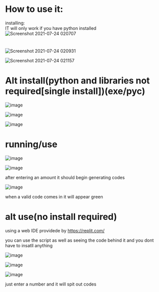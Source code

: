 # How to use it:

installing:     
IT will only work if you have python installed
 ![Screenshot 2021-07-24 020707](https://user-images.githubusercontent.com/74530156/126859241-000a87ee-7adf-42f4-896d-1fd2b1708a17.png)
#
![Screenshot 2021-07-24 020931](https://user-images.githubusercontent.com/74530156/126859288-e0c8ba7b-1a71-4787-982d-358d77a16ef6.png)

![Screenshot 2021-07-24 021157](https://user-images.githubusercontent.com/74530156/126859542-63fa9ac9-921a-410a-bff1-1c08665fabf9.png)


# Alt install(python and libraries not required[single install])(exe/pyc)

![image](https://user-images.githubusercontent.com/74530156/126859600-3db0a030-7723-4633-a8d2-317b497c290c.png)

![image](https://user-images.githubusercontent.com/74530156/126859613-6669cc95-38d0-4dc4-9409-603a7f356b87.png)

![image](https://user-images.githubusercontent.com/74530156/126859630-d1f18d4e-b00d-4cdb-8f12-1918b3456cf1.png)

# running/use

![image](https://user-images.githubusercontent.com/74530156/126859814-5a83e705-cca9-4213-9708-80fe4094c72e.png)

![image](https://user-images.githubusercontent.com/74530156/126859836-005dbc79-e848-4c44-908c-be6401275207.png)

after entering an amount it should begin generating codes

![image](https://user-images.githubusercontent.com/74530156/126859846-d1396260-9f5f-445d-ae72-9d7a03b53d75.png)

when a valid code comes in it will appear green

# alt use(no install required)
using a web IDE providede by https://replit.com/

you can use the script as well as seeing the code behind it and you dont have to insatll anything

![image](https://user-images.githubusercontent.com/74530156/126859936-c666bc89-4e3a-409d-bd1f-a482a09dd0cf.png)

![image](https://user-images.githubusercontent.com/74530156/126859952-c06749bc-2156-47ab-ac15-b60fc49f2682.png)

![image](https://user-images.githubusercontent.com/74530156/126859961-59746649-e4c3-42e5-a26f-4b2a15395887.png)

just enter a number and it will spit out codes
